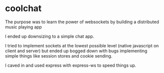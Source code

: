 # coolchat
The purpose was to learn the power of websockets by building a distributed music playing app

I ended up downsizing to a simple chat app.

I tried to implement sockets at the lowest possible level (native javascript on client and server)
but ended up bogged down with bugs implementing simple things like session stores and cookie sending.

I caved in and used express with express-ws to speed things up.


